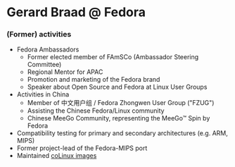 # Gerard Braad @ Fedora


### (Former) activities

  * Fedora Ambassadors
    * Former elected member of FAmSCo (Ambassador Steering Committee)
    * Regional Mentor for APAC
    * Promotion and marketing of the Fedora brand
    * Speaker about Open Source and Fedora at Linux User Groups
  * Activities in China
    * Member of 中文用户组 / Fedora Zhongwen User Group ("FZUG")
    * Assisting the Chinese Fedora/Linux community
    * Chinese MeeGo Community, representing the MeeGo™ Spin by Fedora
  * Compatibility testing for primary and secondary architectures (e.g. ARM, MIPS)
  * Former project-lead of the Fedora-MIPS port
  * Maintained [coLinux images](https://github.com/gbraad-fedora/colinux-images)
